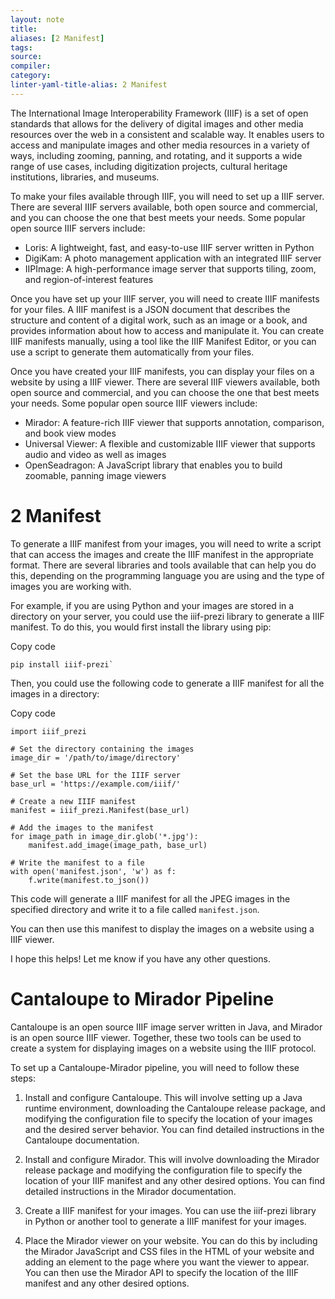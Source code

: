 ```yaml
---
layout: note
title:
aliases: [2 Manifest]
tags: 
source:
compiler:
category:
linter-yaml-title-alias: 2 Manifest
---
```


The International Image Interoperability Framework (IIIF) is a set of open standards that allows for the delivery of digital images and other media resources over the web in a consistent and scalable way. It enables users to access and manipulate images and other media resources in a variety of ways, including zooming, panning, and rotating, and it supports a wide range of use cases, including digitization projects, cultural heritage institutions, libraries, and museums.

To make your files available through IIIF, you will need to set up a IIIF server. There are several IIIF servers available, both open source and commercial, and you can choose the one that best meets your needs. Some popular open source IIIF servers include:

- Loris: A lightweight, fast, and easy-to-use IIIF server written in Python
- DigiKam: A photo management application with an integrated IIIF server
- IIPImage: A high-performance image server that supports tiling, zoom, and region-of-interest features

Once you have set up your IIIF server, you will need to create IIIF manifests for your files. A IIIF manifest is a JSON document that describes the structure and content of a digital work, such as an image or a book, and provides information about how to access and manipulate it. You can create IIIF manifests manually, using a tool like the IIIF Manifest Editor, or you can use a script to generate them automatically from your files.

Once you have created your IIIF manifests, you can display your files on a website by using a IIIF viewer. There are several IIIF viewers available, both open source and commercial, and you can choose the one that best meets your needs. Some popular open source IIIF viewers include:

- Mirador: A feature-rich IIIF viewer that supports annotation, comparison, and book view modes
- Universal Viewer: A flexible and customizable IIIF viewer that supports audio and video as well as images
- OpenSeadragon: A JavaScript library that enables you to build zoomable, panning image viewers

# 2 Manifest

To generate a IIIF manifest from your images, you will need to write a script that can access the images and create the IIIF manifest in the appropriate format. There are several libraries and tools available that can help you do this, depending on the programming language you are using and the type of images you are working with.

For example, if you are using Python and your images are stored in a directory on your server, you could use the iiif-prezi library to generate a IIIF manifest. To do this, you would first install the library using pip:

Copy code

```
pip install iiif-prezi`
```

Then, you could use the following code to generate a IIIF manifest for all the images in a directory:

Copy code

```
import iiif_prezi

# Set the directory containing the images
image_dir = '/path/to/image/directory'

# Set the base URL for the IIIF server
base_url = 'https://example.com/iiif/'

# Create a new IIIF manifest
manifest = iiif_prezi.Manifest(base_url)

# Add the images to the manifest
for image_path in image_dir.glob('*.jpg'):
    manifest.add_image(image_path, base_url)

# Write the manifest to a file
with open('manifest.json', 'w') as f:
    f.write(manifest.to_json())
```

This code will generate a IIIF manifest for all the JPEG images in the specified directory and write it to a file called `manifest.json`.

You can then use this manifest to display the images on a website using a IIIF viewer.

I hope this helps! Let me know if you have any other questions.

# Cantaloupe to Mirador Pipeline

Cantaloupe is an open source IIIF image server written in Java, and Mirador is an open source IIIF viewer. Together, these two tools can be used to create a system for displaying images on a website using the IIIF protocol.

To set up a Cantaloupe-Mirador pipeline, you will need to follow these steps:

1. Install and configure Cantaloupe. This will involve setting up a Java runtime environment, downloading the Cantaloupe release package, and modifying the configuration file to specify the location of your images and the desired server behavior. You can find detailed instructions in the Cantaloupe documentation.
    
2. Install and configure Mirador. This will involve downloading the Mirador release package and modifying the configuration file to specify the location of your IIIF manifest and any other desired options. You can find detailed instructions in the Mirador documentation.
    
3. Create a IIIF manifest for your images. You can use the iiif-prezi library in Python or another tool to generate a IIIF manifest for your images.
    
4. Place the Mirador viewer on your website. You can do this by including the Mirador JavaScript and CSS files in the HTML of your website and adding an element to the page where you want the viewer to appear. You can then use the Mirador API to specify the location of the IIIF manifest and any other desired options.
    
	 